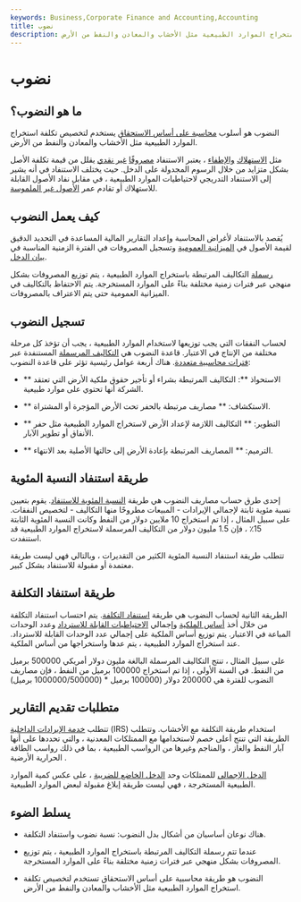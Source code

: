 ```yaml
---
keywords: Business,Corporate Finance and Accounting,Accounting
title: نضوب
description: النضوب هو طريقة محاسبة على أساس الاستحقاق تستخدم لتخصيص تكلفة استخراج الموارد الطبيعية مثل الأخشاب والمعادن والنفط من الأرض.
---
```


# نضوب
## ما هو النضوب؟

النضوب هو أسلوب [محاسبة على أساس الاستحقاق](/accrualaccounting) يستخدم لتخصيص تكلفة استخراج الموارد الطبيعية مثل الأخشاب والمعادن والنفط من الأرض.

مثل [الاستهلاك](/depreciation) [والإطفاء](/amortization) ، يعتبر الاستنفاد [مصروفًا](/noncashcharge) [غير نقدي](/noncashcharge) يقلل من قيمة تكلفة الأصل بشكل متزايد من خلال الرسوم المجدولة على الدخل. حيث يختلف الاستنفاد في أنه يشير إلى الاستنفاد التدريجي لاحتياطيات الموارد الطبيعية ، في مقابل نفاد الأصول القابلة للاستهلاك أو تقادم عمر [الأصول غير الملموسة](/intangibleasset).

## كيف يعمل النضوب

يُقصد بالاستنفاد لأغراض المحاسبة وإعداد التقارير المالية المساعدة في التحديد الدقيق لقيمة الأصول في [الميزانية العمومية](/balancesheet) وتسجيل المصروفات في الفترة الزمنية المناسبة في [بيان الدخل](/incomestatement).

[رسملة](/capitalize) التكاليف المرتبطة باستخراج الموارد الطبيعية ، يتم توزيع المصروفات بشكل منهجي عبر فترات زمنية مختلفة بناءً على الموارد المستخرجة. يتم الاحتفاظ بالتكاليف في الميزانية العمومية حتى يتم الاعتراف بالمصروفات.

## تسجيل النضوب

لحساب النفقات التي يجب توزيعها لاستخدام الموارد الطبيعية ، يجب أن تؤخذ كل مرحلة مختلفة من الإنتاج في الاعتبار. قاعدة النضوب هي [التكاليف المرسملة](/capitalizedcost) المستنفدة عبر [فترات محاسبية متعددة](/accountingperiod). هناك أربعة عوامل رئيسية تؤثر على قاعدة النضوب:

- ** الاستحواذ **: التكاليف المرتبطة بشراء أو تأجير حقوق ملكية الأرض التي تعتقد الشركة أنها تحتوي على موارد طبيعية.

- ** الاستكشاف: ** مصاريف مرتبطة بالحفر تحت الأرض المؤجرة أو المشتراة.

- ** التطوير: ** التكاليف اللازمة لإعداد الأرض لاستخراج الموارد الطبيعية مثل حفر الأنفاق أو تطوير الآبار.

- ** الترميم: ** المصاريف المرتبطة بإعادة الأرض إلى حالتها الأصلية بعد الانتهاء.

## طريقة استنفاد النسبة المئوية

إحدى طرق حساب مصاريف النضوب هي طريقة [النسبة المئوية للاستنفاد](/percentage-depletion). يقوم بتعيين نسبة مئوية ثابتة لإجمالي الإيرادات - المبيعات مطروحًا منها التكاليف - لتخصيص النفقات. على سبيل المثال ، إذا تم استخراج 10 ملايين دولار من النفط وكانت النسبة المئوية الثابتة 15٪ ، فإن 1.5 مليون دولار من التكاليف المرسملة لاستخراج الموارد الطبيعية قد استنفدت.

تتطلب طريقة استنفاد النسبة المئوية الكثير من التقديرات ، وبالتالي فهي ليست طريقة معتمدة أو مقبولة للاستنفاد بشكل كبير.

## طريقة استنفاد التكلفة

الطريقة الثانية لحساب النضوب هي طريقة [استنفاد التكلفة](/cost-depletion). يتم احتساب استنفاد التكلفة من خلال أخذ [أساس الملكية](/basis) وإجمالي [الاحتياطيات القابلة للاسترداد](/recoverabel-reserve) وعدد الوحدات المباعة في الاعتبار. يتم توزيع أساس الملكية على إجمالي عدد الوحدات القابلة للاسترداد. عند استخراج الموارد الطبيعية ، يتم عدها واستخراجها من أساس الملكية.

على سبيل المثال ، تنتج التكاليف المرسملة البالغة مليون دولار أمريكي 500000 برميل من النفط. في السنة الأولى ، إذا تم استخراج 100000 برميل من النفط ، فإن مصاريف النضوب للفترة هي 200000 دولار (100000 برميل * (1000000/500000 برميل)

## متطلبات تقديم التقارير

تتطلب [خدمة الإيرادات الداخلية](/irs) (IRS) استخدام طريقة التكلفة مع الأخشاب. وتتطلب الطريقة التي تنتج أعلى خصم لاستخدامها مع الممتلكات المعدنية ، والتي تحددها على أنها آبار النفط والغاز ، والمناجم وغيرها من الرواسب الطبيعية ، بما في ذلك رواسب الطاقة الحرارية الأرضية .

[الدخل الإجمالي](/grossincome) للممتلكات وحد [الدخل الخاضع للضريبة](/taxableincome) ، على عكس كمية الموارد الطبيعية المستخرجة ، فهي ليست طريقة إبلاغ مقبولة لبعض الموارد الطبيعية.

## يسلط الضوء

- هناك نوعان أساسيان من أشكال بدل النضوب: نسبة نضوب واستنفاد التكلفة.

- عندما تتم رسملة التكاليف المرتبطة باستخراج الموارد الطبيعية ، يتم توزيع المصروفات بشكل منهجي عبر فترات زمنية مختلفة بناءً على الموارد المستخرجة.

- النضوب هو طريقة محاسبية على أساس الاستحقاق تستخدم لتخصيص تكلفة استخراج الموارد الطبيعية مثل الأخشاب والمعادن والنفط من الأرض.

